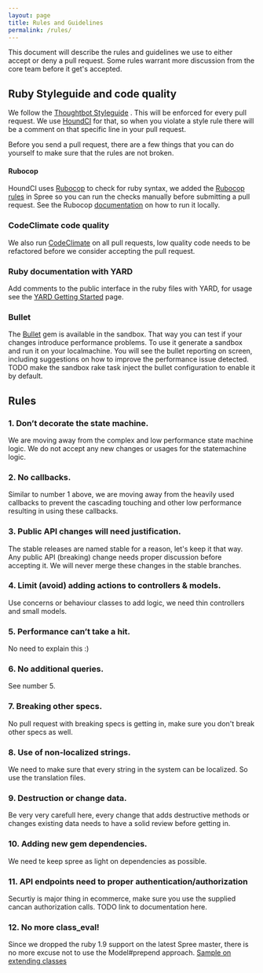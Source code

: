 ```yaml
---
layout: page
title: Rules and Guidelines
permalink: /rules/
---
```


This document will describe the rules and guidelines we use to either accept or
deny a pull request. Some rules warrant more discussion from the core team before
it get's accepted.

## Ruby Styleguide and code quality

We follow the [Thoughtbot Styleguide](https://github.com/thoughtbot/guides/blob/master/style/README.md)
. This will be enforced for every pull request. We use [HoundCI](https://houndci.com) for that, so when
you violate a style rule there will be a comment on that specific line in your pull request.

Before you send a pull request, there are a few things that you can do yourself
to make sure that the rules are not broken.

#### Rubocop
HoundCI uses [Rubocop](https://github.com/bbatsov/rubocop) to check for ruby syntax,
we added the [Rubocop rules](https://github.com/spree/spree/blob/master/.rubocop.yml)
in Spree so you can run the checks manually before submitting a pull request.
See the Rubocop [documentation](https://github.com/bbatsov/rubocop#basic-usage) on how to run it locally.

### CodeClimate code quality
We also run [CodeClimate](https://codeclimate.com/github/spree/spree) on all pull requests, low quality code needs to be refactored before we consider accepting the pull request.

### Ruby documentation with YARD
Add comments to the public interface in the ruby files with YARD, for usage see the [YARD Getting Started](http://www.rubydoc.info/gems/yard/file/docs/GettingStarted.md) page.

### Bullet
The [Bullet](https://github.com/flyerhzm/bullet) gem is available in the sandbox. That way you can test if your changes
introduce performance problems. To use it generate a sandbox and run it on your
localmachine. You will see the bullet reporting on screen, including suggestions
on how to improve the performance issue detected. TODO make the sandbox rake task inject the bullet configuration to enable it by default.


## Rules

### 1. Don’t decorate the state machine.
We are moving away from the complex and low performance state machine logic. We do not accept any new changes or usages for the statemachine logic.

### 2. No callbacks.
Similar to number 1 above, we are moving away from the heavily used callbacks to prevent the cascading touching and other low performance resulting in using these callbacks.

### 3. Public API changes will need justification.
The stable releases are named stable for a reason, let's keep it that way. Any public API (breaking) change needs proper discussion before accepting it. We will never merge these changes in the stable branches.

### 4. Limit (avoid) adding actions to controllers & models.
Use concerns or behaviour classes to add logic, we need thin controllers and small models.

### 5. Performance can’t take a hit.
No need to explain this :)

### 6. No additional queries.
See number 5.

### 7. Breaking other specs.
No pull request with breaking specs is getting in, make sure you don't break other specs as well.

### 8. Use of non-localized strings.
We need to make sure that every string in the system can be localized. So use the translation files.

### 9. Destruction or change data.
Be very very carefull here, every change that adds destructive methods or changes existing data needs to have a solid review before getting in.

### 10. Adding new gem dependencies.
We need te keep spree as light on dependencies as possible.

### 11. API endpoints need to proper authentication/authorization
Securtiy is major thing in ecommerce, make sure you use the supplied cancan authorization calls. TODO link to documentation here.

### 12. No more class_eval!
Since we dropped the ruby 1.9 support on the latest Spree master, there is no more excuse not to use the Model#prepend approach. [Sample on extending classes](http://guides.spreecommerce.com/developer/logic.html#extending-classes)
